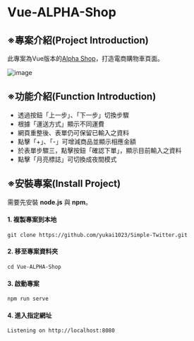 # Vue-ALPHA-Shop
## ※專案介紹(Project Introduction)
此專案為Vue版本的[Alpha Shop](https://github.com/yukai1023/ALPHA-Shop)，打造電商購物車頁面。

![image](https://github.com/yukai1023/Vue-ALPHA-Shop/blob/main/use.gif)

## ※功能介紹(Function Introduction)

- 透過按鈕「上一步」、「下一步」切換步驟
- 根據「運送方式」顯示不同運費
- 網頁重整後、表單仍可保留已輸入之資料
- 點擊「+」、「-」可增減商品並顯示相應金額
- 於表單步驟三，點擊按鈕「確認下單」，顯示目前輸入之資料
- 點擊「月亮標誌」可切換成夜間模式

## ※安裝專案(Install Project)
需要先安裝 **node.js** 與 **npm**。
#### 1. 複製專案到本地
```
git clone https://github.com/yukai1023/Simple-Twitter.git
```
#### 2. 移至專案資料夾
```
cd Vue-ALPHA-Shop 
```
#### 3. 啟動專案
```
npm run serve
```
#### 4. 進入指定網址
```
Listening on http://localhost:8080
```

